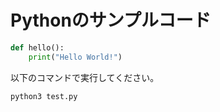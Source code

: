# Pythonのサンプルコード

```python
def hello():
    print("Hello World!")
```

以下のコマンドで実行してください。

```sh
python3 test.py
```